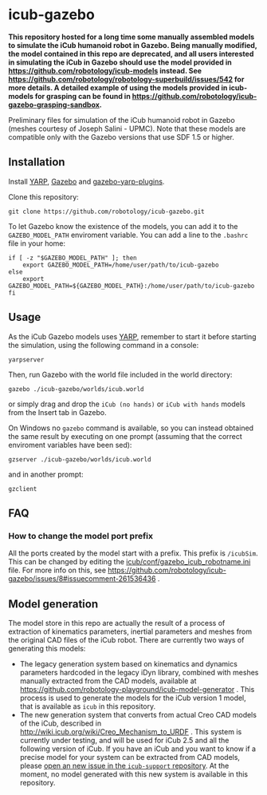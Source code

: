 icub-gazebo
===========

**This repository hosted for a long time some manually assembled models to simulate the iCub humanoid robot in Gazebo. Being manually modified, the model contained in this repo are deprecated, and all users interested in simulating the iCub in Gazebo should use the model provided in https://github.com/robotology/icub-models instead. See https://github.com/robotology/robotology-superbuild/issues/542 for more details. A detailed example of using the models provided in icub-models for grasping can be found in https://github.com/robotology/icub-gazebo-grasping-sandbox.**


Preliminary files for simulation of the iCub humanoid robot in Gazebo (meshes courtesy of Joseph Salini - UPMC). Note that these models are compatible only with the Gazebo versions that use SDF 1.5 or higher. 

Installation
------------
Install [YARP](http://www.yarp.it/install.html), [Gazebo](http://gazebosim.org/tutorials?cat=install) and  [gazebo-yarp-plugins](https://github.com/robotology/gazebo-yarp-plugins).

Clone this repository:
```
git clone https://github.com/robotology/icub-gazebo.git
```
 
To let Gazebo know the existence of the models, you can add it to the `GAZEBO_MODEL_PATH` enviroment variable. You can add a line to the `.bashrc` file in your home:
```
if [ -z "$GAZEBO_MODEL_PATH" ]; then
    export GAZEBO_MODEL_PATH=/home/user/path/to/icub-gazebo
else
    export GAZEBO_MODEL_PATH=${GAZEBO_MODEL_PATH}:/home/user/path/to/icub-gazebo
fi
```

Usage
-----
As the iCub Gazebo models uses [YARP](http://yarp.it), remember to start it before starting the simulation, using the following command in a console:
```
yarpserver 
```

Then, run Gazebo with the world file included in the world directory:
```
gazebo ./icub-gazebo/worlds/icub.world
```
or simply drag and drop the `iCub (no hands)` or `iCub with hands` models from the Insert tab in Gazebo.

On Windows no `gazebo` command is available, so you can instead obtained the same result by executing on one prompt (assuming that the correct enviroment variables have been sed):
~~~
gzserver ./icub-gazebo/worlds/icub.world
~~~
and in another prompt:
~~~
gzclient
~~~


FAQ
------

### How to change the model port prefix 
All the ports created by the model start with a prefix. 
This prefix is `/icubSim`. This can be changed by editing the [icub/conf/gazebo_icub_robotname.ini](icub/conf/gazebo_icub_robotname.ini) file. For more info on this, see https://github.com/robotology/icub-gazebo/issues/8#issuecomment-261536436 .


Model generation
----------------
The model store in this repo are actually the result of a process of extraction of kinematics parameters, inertial parameters and meshes from the original CAD files of the iCub robot. There are currently two ways of generating this models: 

* The legacy generation system based on kinematics and dynamics parameters hardcoded in the legacy iDyn library, combined with meshes manually extracted from the CAD models, available at https://github.com/robotology-playground/icub-model-generator . This process is used to generate the models for the iCub version 1 model, that is available as `icub` in this repository.
* The new generation system that converts from actual Creo CAD models of the iCub, described in http://wiki.icub.org/wiki/Creo_Mechanism_to_URDF . This system is currently under testing, and will be used for iCub 2.5 and all the following version of iCub. If you have an iCub and you want to know if a precise model for your system can be extracted from CAD models, please [open an new issue in the `icub-support` repository](https://github.com/robotology/icub-support/issues/new). At the moment, no model generated with this new system is available in this repository. 
